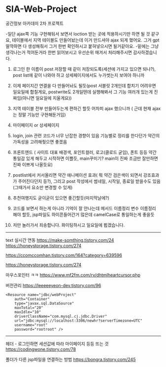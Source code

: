# SIA-Web-Project
공간정보 아카데미 2차 프로젝트

-일단 ajax쪽 기능 구현해둬서 보면서 loction 받는 곳에 적용하시기만 하면 될 것 같구요, 테이블에서 지역 테이블도 만들어놨는데 이거 만드셔야 ajax 되게 했어요. 그거 gpt딸깍하면 다 생성해줘서 그거 한번 확인하시고 붙혀넣으시면 될거같아요.
-밑에는 그냥 생각나는거 적어둔거라 한번 읽어보시고 우선순위 매겨서 처리해주시면 감사하겠습니다. 

1. 로그인 한 이름이 post 저장할 때 같이 저장되도록(세션에 가지고 있으면 되나?), post list에 같이 나와야 하고 상세페이지에서도 누가썻는지 보여야 하니까

2. 이제 페이지간 연결을 다 만들어놔도 될듯(post 서블릿 2개인데 합치기 어려우면 일요일에 합칠게요, postwrite도 2개일텐데 실행해봐서 그 기능 여러개 있는게 진짜임(아니면 일요일에 지울게요))

3. 지역 테이블 전부 만들어두는게 편하긴 할듯 어차피 ajax 했으니까 ( 근데 현재 ajax는 정말 기능만 구현해둔거임)

4. 마이페이지 or 상세페이지

5. login, join 관련 코드가 너무 난잡한 경향이 있음 기능별로 정리를 한다던가 약간의 가독성을 고려해줫으면 좋겠음

6. 프론트엔드 ( 사이트 대표 배경색, 포인트컬러, 로고(클로드 굳임), 폰트 등등 약간 통일감 있게 해두고 시작하면 이쁠듯, main꾸미기? main이 진짜 조금만 잘만하면 진짜 이쁘게 나올듯요)

7. postlist에서 커서올리면 약간 애니메이션 효과( 뭐 약간 검은색이 되면서 강조효과가 주어진다던지 등?), 그리고 post 작성에서 썸네일, 시작일, 종료일 받을수도 있음(그때가서 요소만 변경할 수 있게)

8. 추천여행지도 굳이굳이 있으면 좋긴할듯(마지막날에?)

9. 코드를 보면서 하는게 아니라 기억이 잘 안나는데 메서드 이름정리 변수 이름정리 해야 할듯, jsp파일도 하이픈들어간거 많은데 camelCase로 통일하는게 좋을듯

10. 저만 놀러가서 죄송합니다. 화이팅하시고 일요일에 뵙겠습니다.

-------------------------------------------------------------------------- 

text 실시간 연동
https://make-somthing.tistory.com/24
https://honeystorage.tistory.com/274

https://ccomccomhan.tistory.com/164?category=639596

https://honeystorage.tistory.com/274

마우스포인터 ㅋㅋ
https://www.mf2fm.com/rv/dhtmlheartcursor.php


버전관리
https://leeeeeyeon-dev.tistory.com/96


	<Resource name="jdbc/webProject"
		auth="Container"
		type="javax.sql.DataSource"
		maxTotal="20"
		maxIdle="10"
		driverClassName="com.mysql.cj.jdbc.Driver"
		url="jdbc:mysql://localhost:3306/newhr?serverTimezone=UTC"
		username="root"
		password="rootroot" />

-------------------------------------------------------------------------- 
헤더 - 로그인하면 세션값에 따라 마이페이지 등등 뜨는 것
https://codingwone.tistory.com/78

폴더가 다른 jsp파일을 연결하는 방법
https://bongra.tistory.com/245
